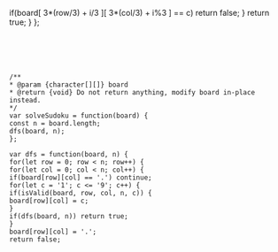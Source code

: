 if(board[ 3*(row/3) + i/3 ][ 3*(col/3) + i%3 ] == c) return false;
}
return true;
}
};
```
​
​
​
​
```
```
/**
* @param {character[][]} board
* @return {void} Do not return anything, modify board in-place instead.
*/
var solveSudoku = function(board) {
const n = board.length;
dfs(board, n);
};
​
var dfs = function(board, n) {
for(let row = 0; row < n; row++) {
for(let col = 0; col < n; col++) {
if(board[row][col] == '.') continue;
for(let c = '1'; c <= '9'; c++) {
if(isValid(board, row, col, n, c)) {
board[row][col] = c;
}
if(dfs(board, n)) return true;
}
board[row][col] = '.';
return false;